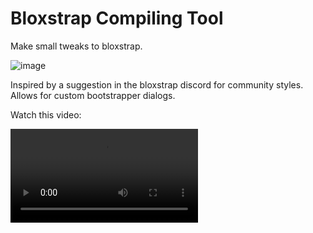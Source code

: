 # Bloxstrap Compiling Tool
Make small tweaks to bloxstrap.

![image](http://cd.axell.me/p/buildbloxstrap.png)

Inspired by a suggestion in the bloxstrap discord for community styles. Allows for custom bootstrapper dialogs.

Watch this video:

![](https://cd.axell.me/p/bloxstrapcompilingtool.mp4)

